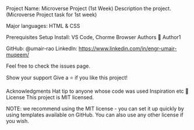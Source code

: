 Project Name: Microverse Project (1st Week)
Description the project. (Microverse Project task for 1st week)

Major languages: HTML & CSS

Prerequisites
Setup
Install: VS Code, Chorme Browser
Authors
👤 Author1

GitHub: @umair-rao
LinkedIn: https://www.linkedin.com/in/engr-umair-muqeem/

Feel free to check the issues page.

Show your support
Give a ⭐️ if you like this project!

Acknowledgments
Hat tip to anyone whose code was used
Inspiration
etc
📝 License
This project is MIT licensed.

NOTE: we recommend using the MIT license - you can set it up quickly by using templates available on GitHub. You can also use any other license if you wish.